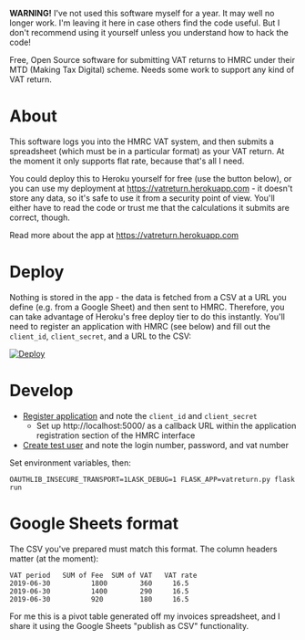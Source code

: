 **WARNING!** I've not used this software myself for a year. It may well no longer work. I'm leaving it here in case others find the code useful. But I don't recommend using it yourself unless you understand how to hack the code!

Free, Open Source software for submitting VAT returns to HMRC under their MTD (Making Tax Digital) scheme. Needs some work to support any kind of VAT return.

# About

This software logs you into the HMRC VAT system, and then submits a spreadsheet (which must be in a particular format) as your VAT return. At the moment it only supports flat rate, because that's all I need.

You could deploy this to Heroku yourself for free (use the button below), or you can use my deployment at https://vatreturn.herokuapp.com - it doesn't store any data, so it's safe to use it from a security point of view. You'll either have to read the code or trust me that the calculations it submits are correct, though.

Read more about the app at https://vatreturn.herokuapp.com


# Deploy

Nothing is stored in the app - the data is fetched from a CSV at a URL you define (e.g. from a Google Sheet) and then sent to HMRC. Therefore, you can take advantage of Heroku's free deploy tier to do this instantly.  You'll need to register an application with HMRC (see below) and fill out the `client_id`, `client_secret`, and a URL to the CSV:

[![Deploy](https://www.herokucdn.com/deploy/button.png)](https://heroku.com/deploy)


# Develop


* [Register application](https://developer.service.hmrc.gov.uk/developer/applications/) and note the `client_id` and `client_secret`
  * Set up http://localhost:5000/ as a callback URL within the application registration section of the HMRC interface
* [Create test user](https://developer.service.hmrc.gov.uk/api-documentation/docs/api/service/api-platform-test-user/1.0) and note the login number, password, and vat number

Set environment variables, then:

    OAUTHLIB_INSECURE_TRANSPORT=1LASK_DEBUG=1 FLASK_APP=vatreturn.py flask run


# Google Sheets format

The CSV you've prepared must match this format. The column headers matter (at the moment):

    VAT period   SUM of Fee  SUM of VAT   VAT rate
    2019-06-30          1800        360     16.5
    2019-06-30          1400        290     16.5
    2019-06-30          920         180     16.5

For me this is a pivot table generated off my invoices spreadsheet,
and I share it using the Google Sheets "publish as CSV" functionality.
